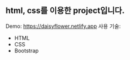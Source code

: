 ## html, css를 이용한 project입니다.
Demo:  https://daisyflower.netlify.app
사용 기술:
- HTML
- CSS
- Bootstrap


